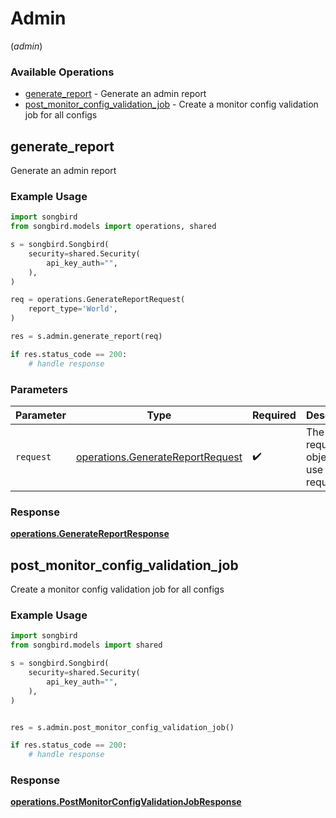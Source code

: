 # Admin
(*admin*)

### Available Operations

* [generate_report](#generate_report) - Generate an admin report
* [post_monitor_config_validation_job](#post_monitor_config_validation_job) - Create a monitor config validation job for all configs

## generate_report

Generate an admin report

### Example Usage

```python
import songbird
from songbird.models import operations, shared

s = songbird.Songbird(
    security=shared.Security(
        api_key_auth="",
    ),
)

req = operations.GenerateReportRequest(
    report_type='World',
)

res = s.admin.generate_report(req)

if res.status_code == 200:
    # handle response
```

### Parameters

| Parameter                                                                            | Type                                                                                 | Required                                                                             | Description                                                                          |
| ------------------------------------------------------------------------------------ | ------------------------------------------------------------------------------------ | ------------------------------------------------------------------------------------ | ------------------------------------------------------------------------------------ |
| `request`                                                                            | [operations.GenerateReportRequest](../../models/operations/generatereportrequest.md) | :heavy_check_mark:                                                                   | The request object to use for the request.                                           |


### Response

**[operations.GenerateReportResponse](../../models/operations/generatereportresponse.md)**


## post_monitor_config_validation_job

Create a monitor config validation job for all configs

### Example Usage

```python
import songbird
from songbird.models import shared

s = songbird.Songbird(
    security=shared.Security(
        api_key_auth="",
    ),
)


res = s.admin.post_monitor_config_validation_job()

if res.status_code == 200:
    # handle response
```


### Response

**[operations.PostMonitorConfigValidationJobResponse](../../models/operations/postmonitorconfigvalidationjobresponse.md)**

